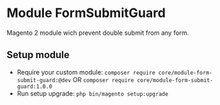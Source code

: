 # Module FormSubmitGuard

Magento 2 module wich prevent double submit from any form.

## Setup module

- Require your custom module: `composer require core/module-form-submit-guard:@dev` OR `composer require core/module-form-submit-guard:1.0.0`
- Run setup upgrade: `php bin/magento setup:upgrade`
